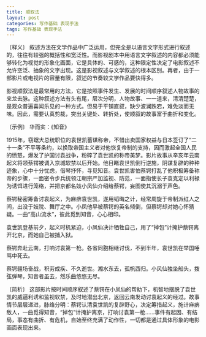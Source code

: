 ```yaml
---
title: 顺叙法
layout: post
categories: 写作基础 表现手法
tags: 写作基础 表现手法
---
```


〔释义〕 叙述方法在文学作品中广泛运用，但完全是以语言文字形式进行叙述的，往往有较强的概括性和宽泛性。而影视剧本中用语言文字叙述的内容都必须能够转化为视觉的形象化画面，它是具体的、可感的，这种限定性决定了电影叙述不允许空泛、抽象的文字出现。这是影视叙述与文学叙述的根本区别。再者，由于一部影片或电视片的容量有限，叙述的节奏较文学作品要快得多。

影视顺叙法是最常用的方法，它是按照事件发生、发展的时间顺序叙述人物故事的来龙去脉。这种叙述方法有头有尾，层次分明，人物故事、一一道来，清清楚楚，是观众普遍喜闻乐见的一种方式。但易于平铺直叙，缺少波澜跌宕，难免淡而无味。因此，需要认真剪裁，突出关键处、转折处，使顺叙的故事富于曲折和变化。

〔示例〕 华而实：《知音》

1915年，窃踞大总统职位的袁世凯蓄谋称帝，不惜出卖国家权益与日本签订了“二十一条”不平等条约，以换取帝国主义者对他恢复帝制的支持，因而激起全国人民的愤怒，爆发了护国讨袁战争，粉碎了袁世凯的称帝美梦。影片故事从辛亥年云南起义将领蔡锷被调入京城软禁以后开始。他目睹袁世凯倒行逆施，阴谋复辟的种种迹象，心中十分忧虑，借琴抒怀，寻觅知音。袁世凯害怕蔡锷打乱了他积极筹备称帝的步骤，一面密令步兵统领江朝宗严加监视、防范，一面指使长子袁克定以利禄为诱饵进行笼络，并把京都名妓小凤仙介绍给蔡锷，妄图使其沉溺于声色。

蔡锷秘密筹备讨袁起义，为麻痹袁世凯，遂用韬晦之计，经常周旋于帝制派红人之间，出没于妓院、舞厅之中。小凤他早被蔡锷的英名倾倒，但蔡锷却对她心怀猜疑。一曲“高山流水”，彼此觅到知音，心心相印。

袁世凯登基前夕，起义时机紧迫，小凤仙决计牺牲自己，用了“掉包”计掩护蔡锷离开北京，而她自己被捕入狱。

蔡锷奔赴云南，打响讨袁第一枪。各省同胞相继讨伐，不到半年，袁世凯在举国唾骂中死去。

蔡锷疆场奋战，积劳成疾、不久逝世。湘水东去，孤帆西归。小风仙独坐船头，拨弦弹琴，知音者虽去，然乐曲悠悠无尽。

〔简析〕 这部影片按时间顺序叙述了蔡锷在小凤仙的帮助下，机智地摆脱了袁世凯的威逼利诱和监视软禁，及时地潜出北京，返回云南发动讨袁起义的经过。故事情节层层递进，脉络分明：蔡锷认清袁世凯的复辟野心，决定筹措起义，施计麻痹敌人，一曲觅得知音，“掉包”计掩护离京，打响讨袁第一枪……事件有起因、有结局，事态有曲折、有危机，自始至终充满了动作性，一切都是通过具体形象的电影画面表现出来。 
